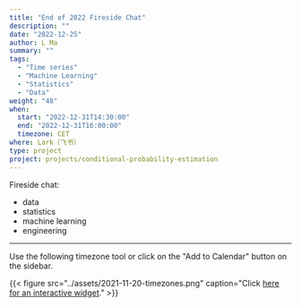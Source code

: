 ```yaml
---
title: "End of 2022 Fireside Chat"
description: ""
date: "2022-12-25"
author: L Ma
summary: ""
tags:
  - "Time series"
  - "Machine Learning"
  - "Statistics"
  - "Data"
weight: "48"
when:
  start: "2022-12-31T14:30:00"
  end: "2022-12-31T16:00:00"
  timezone: CET
where: Lark（飞书）
type: project
project: projects/conditional-probability-estimation
---
```


Fireside chat:

- data
- statistics
- machine learning
- engineering


---

Use the following timezone tool or click on the "Add to Calendar" button on the sidebar.

{{< figure src="../assets/2021-11-20-timezones.png" caption="Click [here for an interactive widget](https://www.worldtimebuddy.com/?qm=1&lid=1816670,2950159,5,8&h=1816670&date=2021-11-20&sln=21-22.5&hf=1)." >}}



